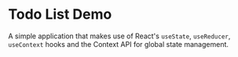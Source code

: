 # Todo List Demo

A simple application that makes use of React's `useState`, `useReducer`, `useContext` hooks and the Context API for global state management.